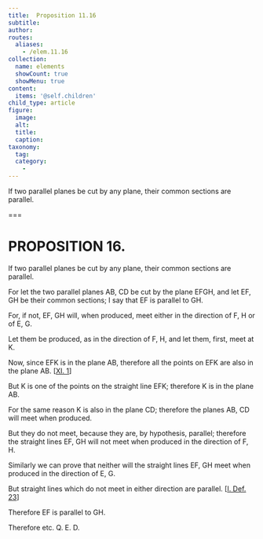 ```yaml
---
title:  Proposition 11.16
subtitle: 
author:
routes:
  aliases:
    - /elem.11.16
collection:
  name: elements
  showCount: true
  showMenu: true
content:
  items: '@self.children'
child_type: article
figure:
  image:
  alt:
  title:
  caption:
taxonomy:
  tag:
  category:
    - 
---
```


<p><hi rend="ital">If two parallel planes be cut by any plane</hi>, <hi rend="ital">their common sections are parallel.</hi>
      </p>

===

<h1>PROPOSITION 16.</h1>
<p><span class="ital">If two parallel planes be cut by any plane</span>, <span class="ital">their common sections are parallel.</span>
      </p>

<p>For let the two parallel planes <span class="ital">AB</span>, <span class="ital">CD</span> be cut by the plane <span class="ital">EFGH</span>, and let <span class="ital">EF</span>, <span class="ital">GH</span> be their common sections; I say that <span class="ital">EF</span> is parallel to <span class="ital">GH</span>. 
      </p>

<p>For, if not, <span class="ital">EF</span>, <span class="ital">GH</span> will, when produced, meet either in the direction of <span class="ital">F</span>, <span class="ital">H</span> or of <span class="ital">E</span>, <span class="ital">G</span>. </p>

<p>Let them be produced, as in the direction of <span class="ital">F</span>, <span class="ital">H</span>, and let them, first, meet at <span class="ital">K</span>. </p>

<p>Now, since <span class="ital">EFK</span> is in the plane <span class="ital">AB</span>, therefore all the points on <span class="ital">EFK</span> are also in the plane <span class="ital">AB</span>. [<a href="/elem.11.1">XI. 1</a>] </p>

<p>But <span class="ital">K</span> is one of the points on the straight line <span class="ital">EFK</span>; therefore <span class="ital">K</span> is in the plane <span class="ital">AB</span>. </p>

<p>For the same reason <span class="ital">K</span> is also in the plane <span class="ital">CD</span>; therefore the planes <span class="ital">AB</span>, <span class="ital">CD</span> will meet when produced. </p>

<p>But they do not meet, because they are, by hypothesis, parallel; therefore the straight lines <span class="ital">EF</span>, <span class="ital">GH</span> will not meet when produced in the direction of <span class="ital">F</span>, <span class="ital">H</span>. </p>

<p>Similarly we can prove that neither will the straight lines <span class="ital">EF</span>, <span class="ital">GH</span> meet when produced in the direction of <span class="ital">E</span>, <span class="ital">G</span>. </p>

<p>But straight lines which do not meet in either direction are parallel. [<a href="/elem.1.def.23">I. Def. 23</a>] </p>

<p>Therefore <span class="ital">EF</span> is parallel to <span class="ital">GH</span>. </p>

<p>Therefore etc. Q. E. D.<pb n="301"/></p>
